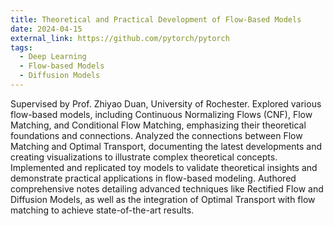 ```yaml
---
title: Theoretical and Practical Development of Flow-Based Models
date: 2024-04-15
external_link: https://github.com/pytorch/pytorch
tags:
  - Deep Learning
  - Flow-based Models
  - Diffusion Models
---
```

Supervised by Prof. Zhiyao Duan, University of Rochester.
Explored various flow-based models, including Continuous Normalizing Flows (CNF), Flow Matching, and Conditional Flow Matching, emphasizing their theoretical foundations and connections.
Analyzed the connections between Flow Matching and Optimal Transport, documenting the latest developments and creating visualizations to illustrate complex theoretical concepts.
Implemented and replicated toy models to validate theoretical insights and demonstrate practical applications in flow-based modeling.
Authored comprehensive notes detailing advanced techniques like Rectified Flow and Diffusion Models, as well as the integration of Optimal Transport with flow matching to achieve state-of-the-art results.
<!--more-->
